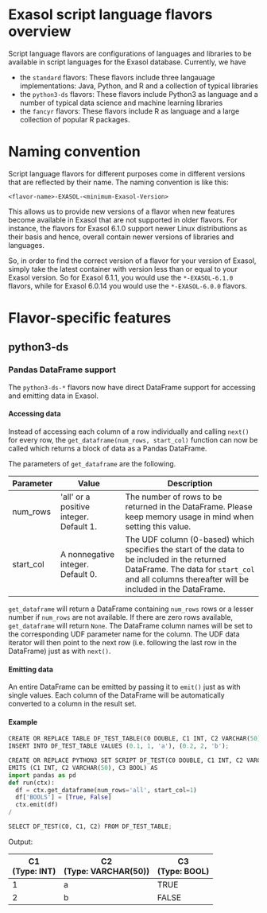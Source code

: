 # Exasol script language flavors overview
Script language flavors are configurations of languages and libraries to be available in script languages for the Exasol database.
Currently, we have
* the `standard` flavors: These flavors include three langauage implementations: Java, Python, and R and a collection of typical libraries
* the `python3-ds` flavors: These flavors include Python3 as language and a number of typical data science and machine learning libraries
* the `fancyr` flavors: These flavors include R as language and a large collection of popular R packages.

# Naming convention
Script language flavors for different purposes come in different versions that are reflected by their name.
The naming convention is like this:

`<flavor-name>-EXASOL-<minimum-Exasol-Version>`

This allows us to provide new versions of a flavor when new features become available in Exasol that are not supported in older flavors.
For instance, the flavors for Exasol 6.1.0 support newer Linux distributions as their basis and hence, overall contain newer versions of libraries and languages.

So, in order to find the correct version of a flavor for your version of Exasol, simply take the latest container with version less than or equal to your Exasol version.
So for Exasol 6.1.1, you would use the `*-EXASOL-6.1.0` flavors, while for Exasol 6.0.14 you would use the `*-EXASOL-6.0.0` flavors.

# Flavor-specific features
## python3-ds
### Pandas DataFrame support
The `python3-ds-*` flavors now have direct DataFrame support for accessing and emitting data in Exasol.

#### Accessing data
Instead of accessing each column of a row individually and calling `next()` for every row, the `get_dataframe(num_rows, start_col)` function can now be called which returns a block of data as a Pandas DataFrame.

The parameters of `get_dataframe` are the following.

| Parameter | Value | Description |
| ----- | ----- | ----- |
| num_rows | 'all' or a positive integer. Default 1. | The number of rows to be returned in the DataFrame. Please keep memory usage in mind when setting this value. |
| start_col | A nonnegative integer. Default 0. | The UDF column (0-based) which specifies the start of the data to be included in the returned DataFrame. The data for `start_col` and all columns thereafter will be included in the DataFrame. |

`get_dataframe` will return a DataFrame containing `num_rows` rows or a lesser number if `num_rows` are not available. If there are zero rows available, `get_dataframe` will return `None`. The DataFrame column names will be set to the corresponding UDF parameter name for the column. The UDF data iterator will then point to the next row (i.e. following the last row in the DataFrame) just as with `next()`.

#### Emitting data
An entire DataFrame can be emitted by passing it to `emit()` just as with single values. Each column of the DataFrame will be  automatically converted to a column in the result set.

#### Example
```python
CREATE OR REPLACE TABLE DF_TEST_TABLE(C0 DOUBLE, C1 INT, C2 VARCHAR(50));
INSERT INTO DF_TEST_TABLE VALUES (0.1, 1, 'a'), (0.2, 2, 'b');

CREATE OR REPLACE PYTHON3 SET SCRIPT DF_TEST(C0 DOUBLE, C1 INT, C2 VARCHAR(50))
EMITS (C1 INT, C2 VARCHAR(50), C3 BOOL) AS
import pandas as pd
def run(ctx):
  df = ctx.get_dataframe(num_rows='all', start_col=1)
  df['BOOLS'] = [True, False]
  ctx.emit(df)
/

SELECT DF_TEST(C0, C1, C2) FROM DF_TEST_TABLE;
```
Output:

| C1<br>(Type: INT) | C2<br>(Type: VARCHAR(50)) | C3<br>(Type: BOOL) |
| --- | --- | --- |
| 1 | a | TRUE |
| 2 | b | FALSE |

